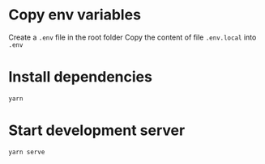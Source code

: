 # Copy env variables
Create a `.env` file in the root folder
Copy the content of file `.env.local` into `.env`

# Install dependencies
```
yarn
```

# Start development server
```
yarn serve
```